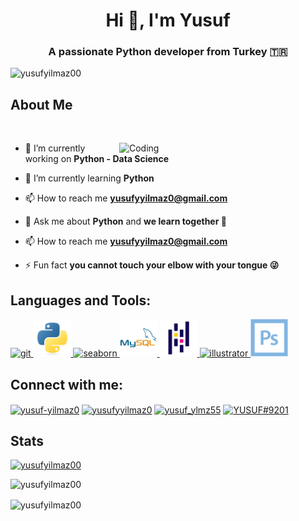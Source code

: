 <h1 align="center">Hi 👋, I'm Yusuf</h1>
<h3 align="center">A passionate Python developer from Turkey 🇹🇷</h3>

<p align="left"> <img src="https://komarev.com/ghpvc/?username=yusufyilmaz00&label=Profile%20views&color=0e75b6&style=flat" alt="yusufyilmaz00" /> </p>

<h2 align="left">About Me</h2> <p align="left"> <a href="https://twitter.com/" target="blank"><img src="https://img.shields.io/twitter/follow/?logo=twitter&style=for-the-badge" alt="" /></a> </p>
<img align="right" alt="Coding" width="330" src="https://raw.githubusercontent.com/gist/MedRedha/fd8e2481bde2610c96b9aafde543879c/raw/88624e8d31c4295973dcb7c900dacf0edc0a6d99/coding.gif">

- 🔭 I’m currently working on **Python - Data Science**

- 🌱 I’m currently learning **Python**

- 📫 How to reach me **yusufyyilmaz0@gmail.com**

- 💬 Ask me about **Python** and **we learn together 💪**

- 📫 How to reach me **yusufyyilmaz0@gmail.com**

- ⚡ Fun fact **you cannot touch your elbow with your tongue 😜**

<h2 align="left">Languages and Tools:</h2>
<p align="left"> <a href="https://git-scm.com/" target="_blank" rel="noreferrer"> <img src="https://www.vectorlogo.zone/logos/git-scm/git-scm-icon.svg" alt="git" width="60" height="60"/> </a> <a href="https://www.python.org" target="_blank" rel="noreferrer"> <img src="https://raw.githubusercontent.com/devicons/devicon/master/icons/python/python-original.svg" alt="python" width="60" height="60"/> </a> <a href="https://seaborn.pydata.org/" target="_blank" rel="noreferrer"> <img src="https://seaborn.pydata.org/_images/logo-mark-lightbg.svg" alt="seaborn" width="60" height="60"/> </a> <a href="https://www.mysql.com/" target="_blank" rel="noreferrer"> <img src="https://raw.githubusercontent.com/devicons/devicon/master/icons/mysql/mysql-original-wordmark.svg" alt="mysql" width="60" height="60"/> </a> <a href="https://pandas.pydata.org/" target="_blank" rel="noreferrer"> <img src="https://raw.githubusercontent.com/devicons/devicon/2ae2a900d2f041da66e950e4d48052658d850630/icons/pandas/pandas-original.svg" alt="pandas" width="60" height="60"/> </a> <a href="https://www.adobe.com/in/products/illustrator.html" target="_blank" rel="noreferrer"> <img src="https://www.vectorlogo.zone/logos/adobe_illustrator/adobe_illustrator-icon.svg" alt="illustrator" width="60" height="60"/> </a>  <a href="https://www.photoshop.com/en" target="_blank" rel="noreferrer"> <img src="https://raw.githubusercontent.com/devicons/devicon/master/icons/photoshop/photoshop-line.svg" alt="photoshop" width="60" height="60"/> </a> </p>


<h2 align="left">Connect with me:</h2>
<p align="left">
<a href="https://linkedin.com/in/yusuf-yilmaz0" target="blank"><img align="center" src="https://raw.githubusercontent.com/rahuldkjain/github-profile-readme-generator/master/src/images/icons/Social/linked-in-alt.svg" alt="yusuf-yilmaz0" height="45" width="60" /></a>
<a href="https://www.hackerrank.com/yusufyyilmaz0" target="blank"><img align="center" src="https://raw.githubusercontent.com/rahuldkjain/github-profile-readme-generator/master/src/images/icons/Social/hackerrank.svg" alt="yusufyyilmaz0" height="45" width="60" /></a>
<a href="https://instagram.com/yusuf_ylmz55" target="blank"><img align="center" src="https://raw.githubusercontent.com/rahuldkjain/github-profile-readme-generator/master/src/images/icons/Social/instagram.svg" alt="yusuf_ylmz55" height="45" width="60" /></a>
<a href="https://discord.gg/YUSUF#9201" target="blank"><img align="center" src="https://raw.githubusercontent.com/rahuldkjain/github-profile-readme-generator/master/src/images/icons/Social/discord.svg" alt="YUSUF#9201" height="50" width="70" /></a>
</p>

<h2 align="left">Stats</h2>

<p align="left"> <a href="https://github.com/ryo-ma/github-profile-trophy"><img src="https://github-profile-trophy.vercel.app/?username=yusufyilmaz00" alt="yusufyilmaz00" /></a> </p>

<p>&nbsp;<img align="left" src="https://github-readme-stats.vercel.app/api?username=yusufyilmaz00&show_icons=true&locale=en" alt="yusufyilmaz00" /></p>

<p><img align="center" src="https://github-readme-stats.vercel.app/api/top-langs?username=yusufyilmaz00&show_icons=true&locale=en&layout=compact" alt="yusufyilmaz00" /></p>



